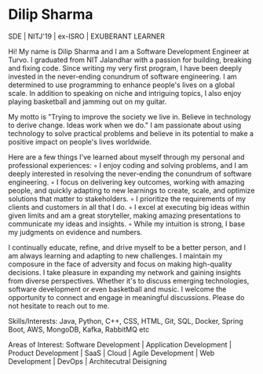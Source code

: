 # Dilip Sharma
SDE | NITJ'19 | ex-ISRO | EXUBERANT LEARNER

Hi! My name is Dilip Sharma and I am a Software Development Engineer at Turvo. I graduated from NIT Jalandhar with a passion for building, breaking and fixing code. Since writing my very first program, I have been deeply invested in the never-ending conundrum of software engineering. I am determined to use programming to enhance people's lives on a global scale. In addition to speaking on niche and intriguing topics, I also enjoy playing basketball and jamming out on my guitar.

My motto is "Trying to improve the society we live in. Believe in technology to derive change. Ideas work when we do." I am passionate about using technology to solve practical problems and believe in its potential to make a positive impact on people's lives worldwide.

Here are a few things I've learned about myself through my personal and professional experiences:
 ◦ I enjoy coding and solving problems, and I am deeply interested in resolving the never-ending 
 the conundrum of software engineering.
 ◦ I focus on delivering key outcomes, working with amazing people, and quickly adapting to new 
 learnings to create, scale, and optimize solutions that matter to stakeholders.
 ◦ I prioritize the requirements of my clients and customers in all that I do.
 ◦ I excel at executing big ideas within given limits and am a great storyteller, making amazing 
 presentations to communicate my ideas and insights.
 ◦ While my intuition is strong, I base my judgments on evidence and numbers.

I continually educate, refine, and drive myself to be a better person, and I am always learning and adapting to new challenges. I maintain my composure in the face of adversity and focus on making high-quality decisions. I take pleasure in expanding my network and gaining insights from diverse perspectives. Whether it's to discuss emerging technologies, software development or even basketball and music. I welcome the opportunity to connect and engage in meaningful discussions. Please do not hesitate to reach out to me.

Skills/Interests: Java, Python, C++, CSS, HTML, Git, SQL, Docker, Spring Boot, AWS, MongoDB, Kafka, RabbitMQ etc 

Areas of Interest: Software Development | Application Development | Product Development | SaaS | Cloud | Agile Development | Web Development | DevOps | Architecutral Deisigning 
